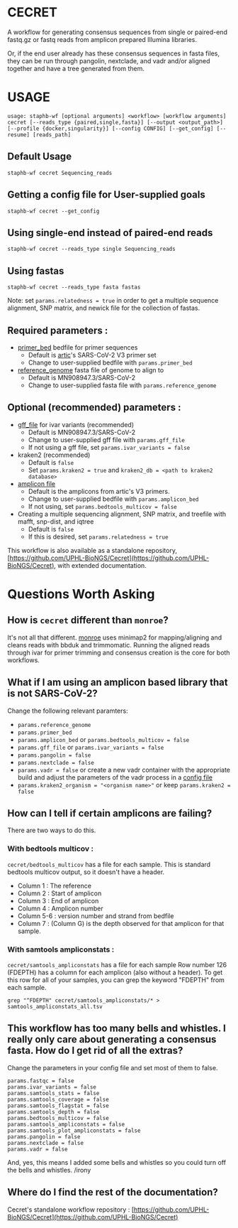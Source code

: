 # CECRET

A workflow for generating consensus sequences from single or paired-end fastq.gz or fastq reads from amplicon prepared Illumina libraries.

Or, if the end user already has these consensus sequences in fasta files, they can be run through pangolin, nextclade, and vadr and/or aligned together and have a tree generated from them.

# USAGE

```
usage: staphb-wf [optional arguments] <workflow> [workflow arguments] cecret [--reads_type {paired,single,fasta}] [--output <output_path>] [--profile {docker,singularity}] [--config CONFIG] [--get_config] [--resume] [reads_path]
```
## Default Usage
```
staphb-wf cecret Sequencing_reads
```
## Getting a config file for User-supplied goals
```
staphb-wf cecret --get_config
```
## Using single-end instead of paired-end reads
```
staphb-wf cecret --reads_type single Sequencing_reads
```
## Using fastas
```
staphb-wf cecret --reads_type fasta fastas
```
Note: set `params.relatedness = true` in order to get a multiple sequence alignment, SNP matrix, and newick file for the collection of fastas.

## Required parameters :
- [primer_bed](./configs/artic_V3_nCoV-2019.bed) bedfile for primer sequences 
  - Default is [artic](https://github.com/artic-network/artic-ncov2019/tree/master/primer_schemes/nCoV-2019/V3)'s SARS-CoV-2 V3 primer set
  - Change to user-supplied bedfile with `params.primer_bed`
- [reference_genome](./configs/MN908947.3.fasta) fasta file of genome to align to
  - Default is MN908947.3/SARS-CoV-2
  - Change to user-supplied fasta file with `params.reference_genome`

## Optional (recommended) parameters :
- [gff_file](./configs/MN908947.3.gff) for ivar variants (recommended)
  - Default is MN908947.3/SARS-CoV-2
  - Change to user-supplied gff file with `params.gff_file`
  - If not using a gff file, set `params.ivar_variants = false`
- kraken2 (recommended)
  - Default is `false`
  - Set `params.kraken2 = true` and `kraken2_db = <path to kraken2 database>`
- [amplicon file](./configs/nCoV-2019.insert.bed)
  - Default is the amplicons from artic's V3 primers.
  - Change to user-supplied bedfile with `params.amplicon_bed`
  - If not using, set `params.bedtools_multicov = false`  
- Creating a multiple sequencing alignment, SNP matrix, and treefile with mafft, snp-dist, and iqtree
  - Default is `false`
  - If this is desired, set `params.relatedness = true`

This workflow is also available as a standalone repository, [https://github.com/UPHL-BioNGS/Cecret](https://github.com/UPHL-BioNGS/Cecret), with extended documentation.

# Questions Worth Asking

## How is `cecret` different than `monroe`?

It's not all that different. [monroe](../monroe) uses minimap2 for mapping/aligning and cleans reads with bbduk and trimmomatic. Running the aligned reads through ivar for primer trimming and consensus creation is the core for both workflows. 

## What if I am using an amplicon based library that is not SARS-CoV-2?

Change the following relevant paramters:
* `params.reference_genome`
* `params.primer_bed`
* `params.amplicon_bed` or `params.bedtools_multicov = false`
* `params.gff_file` or `params.ivar_variants = false`
* `params.pangolin = false`
* `params.nextclade = false`
* `params.vadr = false` or create a new vadr container with the appropriate build and adjust the parameters of the vadr process in a [config file](./configs/cecret_config_template.config)
* `params.kraken2_organism = "<organism name>"` or keep `params.kraken2 = false`

## How can I tell if certain amplicons are failing?

There are two ways to do this. 

### With bedtools multicov : 
`cecret/bedtools_multicov` has a file for each sample.
This is standard bedtools multicov output, so it doesn't have a header.

- Column 1 : The reference
- Column 2 : Start of amplicon
- Column 3 : End of amplicon
- Column 4 : Amplicon number
- Column 5-6 : version number and strand from bedfile
- Column 7 : (Column G) is the depth observed for that amplicon for that sample.

### With samtools ampliconstats :
`cecret/samtools_ampliconstats` has a file for each sample
Row number 126 (FDEPTH) has a column for each amplicon (also without a header). To get this row for all of your samples, you can grep the keyword "FDEPTH" from each sample.

```
grep "^FDEPTH" cecret/samtools_ampliconstats/* > samtools_ampliconstats_all.tsv
``` 

## This workflow has too many bells and whistles. I really only care about generating a consensus fasta. How do I get rid of all the extras?

Change the parameters in your config file and set most of them to false. 

```
params.fastqc = false
params.ivar_variants = false
params.samtools_stats = false
params.samtools_coverage = false
params.samtools_flagstat = false
params.samtools_depth = false
params.bedtools_multicov = false
params.samtools_ampliconstats = false
params.samtools_plot_ampliconstats = false
params.pangolin = false
params.nextclade = false
params.vadr = false
```

And, yes, this means I added some bells and whistles so you could turn off the bells and whistles. /irony

## Where do I find the rest of the documentation?

Cecret's standalone workflow repository : [https://github.com/UPHL-BioNGS/Cecret](https://github.com/UPHL-BioNGS/Cecret)
